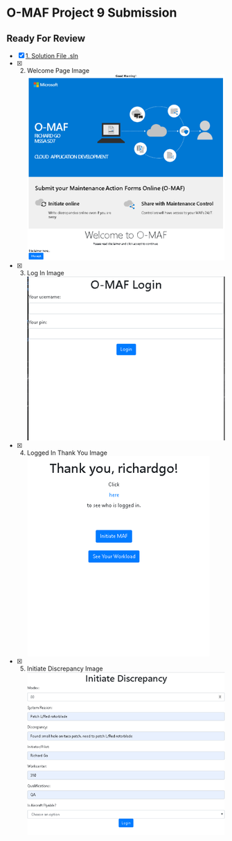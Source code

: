 # O-MAF Project 9 Submission
## Ready For Review

- [X] [1. Solution File .sln](https://github.com/gowebUSA/O-MAF)
- [X] 2. Welcome Page Image <br />
![Login Image](https://github.com/gowebUSA/MSSA-Project/blob/master/TSQL/Project-Step-7/prototype/WelcomePage2.png)
- [X] 3. Log In Image <br />
![Login Image](https://github.com/gowebUSA/MSSA-Project/blob/master/TSQL/Project-Step-7/prototype/Login-Image2.png)
- [X] 4. Logged In Thank You Image <br />
![Thank You Image](https://github.com/gowebUSA/MSSA-Project/blob/master/TSQL/Project-Step-7/prototype/ThankYouPage.png)
- [X] 5. Initiate Discrepancy Image <br />
![Initiate Discrepancy Image](https://github.com/gowebUSA/MSSA-Project/blob/master/TSQL/Project-Step-7/prototype/InitiateDisc.png)


